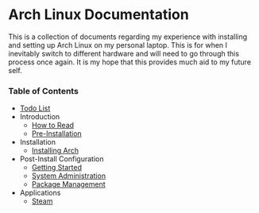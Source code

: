 # Arch Linux Documentation
This is a collection of documents regarding my experience with installing and setting up Arch Linux on my personal laptop. This is for when I inevitably switch to different hardware and will need to go through this process once again. It is my hope that this provides much aid to my future self.

### Table of Contents
- [Todo List](todo.md)
- Introduction
    - [How to Read](d00_Introduction/c00_main.md)
    - [Pre-Installation](d00_Introduction/c01_pre-install.md)
- Installation
    - [Installing Arch](d01_Installation/c00_arch-install.md)
- Post-Install Configuration
    - [Getting Started](d02_Post-Installation/c00_post-install.md)
    - [System Administration](d02_Post-Installation/c01_sys-admin.md)
    - [Package Management](d02_Post-Installation/c02_package-management.md)
- Applications
    - [Steam](d03_Applications/c00_steam.md)
